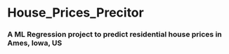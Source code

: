# House_Prices_Precitor

### A ML Regression project to predict residential house prices in Ames, Iowa, US

